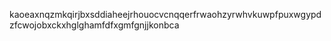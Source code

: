 kaoeaxnqzmkqirjbxsddiaheejrhouocvcnqqerfrwaohzyrwhvkuwpfpuxwgypdzfcwojobxckxhglghamfdfxgmfgnjjkonbca